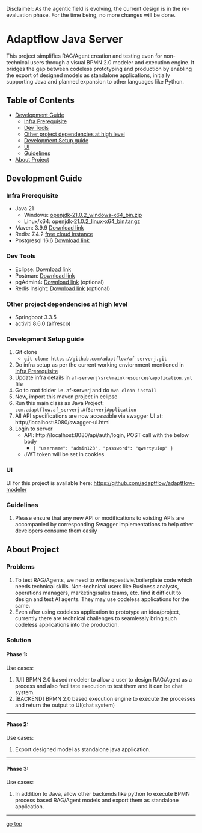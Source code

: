 Disclaimer: As the agentic field is evolving, the current design is in the re-evaluation phase. For the time being, no more changes will be done.

# Adaptflow Java Server
This project simplifies RAG/Agent creation and testing even for non-technical users through a visual BPMN 2.0 modeler and execution engine. It bridges the gap between codeless prototyping and production by enabling the export of designed models as standalone applications, initially supporting Java and planned expansion to other languages like Python.
## Table of Contents
<a name=top></a>

*   [Development Guide](#dev-guide)
    - [Infra Prerequisite](#infra)
    - [Dev Tools](#dev-tools)
    - [Other project dependencies at high level](#other-project-dependencies)
    - [Development Setup guide](#dev-setup)
    - [UI](#ui)
    - [Guidelines](#guidelines)
*   [About Project](#about-project)
## Development Guide
<a name="dev-guide"></a>

### Infra Prerequisite <a name="infra"></a>
- Java 21
  - Windows: [openjdk-21.0.2_windows-x64_bin.zip](https://download.java.net/java/GA/jdk21.0.2/f2283984656d49d69e91c558476027ac/13/GPL/openjdk-21.0.2_windows-x64_bin.zip)
  - Linux/x64: [openjdk-21.0.2_linux-x64_bin.tar.gz](https://download.java.net/java/GA/jdk21.0.2/f2283984656d49d69e91c558476027ac/13/GPL/openjdk-21.0.2_linux-x64_bin.tar.gz)
- Maven: 3.9.9 [Download link](https://maven.apache.org/download.cgi)
- Redis: 7.4.2 [free cloud instance](https://cloud.redis.io)
- Postgresql 16.6 [Download link](https://www.enterprisedb.com/downloads/postgres-postgresql-downloads)


### Dev Tools <a name="dev-tools"></a>
- Eclipse: [Download link](https://www.eclipse.org/downloads/packages/)
- Postman: [Download link](https://www.postman.com/downloads/)
- pgAdmin4: [Download link](https://www.pgadmin.org/download/) (optional)
- Redis Insight: [Download link](https://redis.io/downloads/) (optional)

### Other project dependencies at high level <a name="other-project-dependencies"></a>
- Springboot 3.3.5
- activiti 8.6.0 (alfresco)

### Development Setup guide <a name="dev-setup"></a>
1. Git clone
    - `git clone https://github.com/adaptflow/af-serverj.git`
2. Do infra setup as per the current working enviornment mentioned in [Infra Prerequisite](#infra)
3. Update infra details in `af-serverj\src\main\resources\application.yml` file
4. Go to root folder i.e. af-serverj and do `mvn clean install`
5. Now, import this maven project in eclipse
6. Run this main class as Java Project: `com.adaptflow.af_serverj.AfServerjApplication`
7. All API specifications are now accessible via swagger UI at: http://localhost:8080/swagger-ui.html
8. Login to server
    - API: http://localhost:8080/api/auth/login, POST call with the below body
        - `{
        "username": "admin123",
        "password": "qwertyuiop"
        }`
    - JWT token will be set in cookies

### UI <a name="ui"></a>
UI for this project is available here: https://github.com/adaptflow/adaptflow-modeler

### Guidelines
1. Please ensure that any new API or modifications to existing APIs are accompanied by corresponding Swagger implementations to help other developers consume them easily

## About Project
<a name="about-project"></a>
### Problems
1. To test RAG/Agents, we need to write repeativie/boilerplate code which needs technical skills. Non-technical users like Business analysts, operations managers, marketing/sales teams, etc. find it difficult to design and test AI agents. They may use codeless applications for the same.
2. Even after using codeless application to prototype an idea/project, currently there are technical challenges to seamlessly bring such codeless applications into the production.

### Solution
#### Phase 1:
Use cases:
1. [UI] BPMN 2.0 based modeler to allow a user to design RAG/Agent as a process and also facilitate execution to test them and it can be chat system.
2. [BACKEND] BPMN 2.0 based execution engine to execute the processes and return the output to UI(chat system)
---
#### Phase 2:
Use cases:
1. Export designed model as standalone java application.
---
#### Phase 3:
Use cases:
1. In addition to Java, allow other backends like python to execute BPMN process based RAG/Agent models and export them as standalone application.
---

[go top](#top)